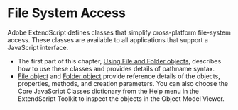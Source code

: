 # File System Access

Adobe ExtendScript defines classes that simplify cross-platform file-system access. These classes are
available to all applications that support a JavaScript interface.

- The first part of this chapter, [Using File and Folder objects](using-file-and-folder-objects.md#using-file-and-folder-objects), describes how to use these classes and
  provides details of pathname syntax.
- [File object](file-object.md#file-object) and [Folder object](folder-object.md#folder-object) provide reference details of the objects,
  properties, methods, and creation parameters. You can also choose the Core JavaScript Classes
  dictionary from the Help menu in the ExtendScript Toolkit to inspect the objects in the Object Model
  Viewer.
